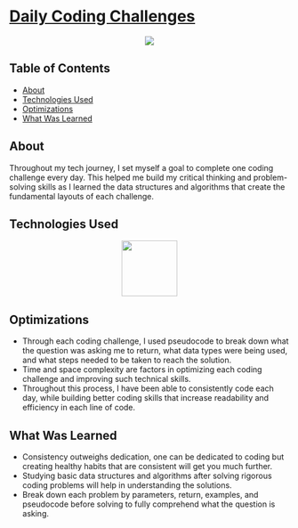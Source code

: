 # <a href = "https://www.codewars.com/users/SarahAlCodes" target="_blank">Daily Coding Challenges</a>
<div align="center">
<img src=https://user-images.githubusercontent.com/101753940/176959897-ebcc5f3a-cce2-43b8-a0ff-ef34d0431fa9.png>
</div>

## Table of Contents  
- [About](##About)  
- [Technologies Used](##Technologies-Used)   
- [Optimizations](##Optimizations)  
- [What Was Learned](##What-Was-Learned)    
<a name="About"/>
<a name="Technologies Used"/>
<a name="Optimizations"/>
<a name="What Was Learned"/>


## About
<p>
Throughout my tech journey, I set myself a goal to complete one coding challenge every day. This helped me build my critical thinking and problem-solving skills as I learned the data structures and algorithms that create the fundamental layouts of each challenge. 
</p>

## Technologies Used

<div align="center">
	<img src="https://user-images.githubusercontent.com/101753940/176961219-ce42b1bf-a3c9-4011-9a51-140abbd4c87c.png" height="100px">
</div>

## Optimizations
* Through each coding challenge, I used pseudocode to break down what the question was asking me to return, what data types were being used, and what steps needed to be taken to reach the solution. 
* Time and space complexity are factors in optimizing each coding challenge and improving such technical skills.
* Throughout this process, I have been able to consistently code each day, while building better coding skills that increase readability and efficiency in each line of code.


## What Was Learned
* Consistency outweighs dedication, one can be dedicated to coding but creating healthy habits that are consistent will get you much further.
* Studying basic data structures and algorithms after solving rigorous coding problems will help in understanding the solutions.
* Break down each problem by parameters, return, examples, and pseudocode before solving to fully comprehend what the question is asking.

